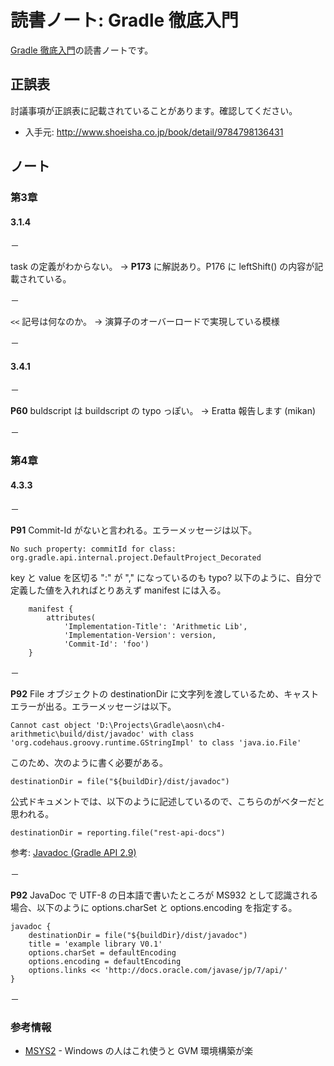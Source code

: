 読書ノート: Gradle 徹底入門
===========================

[Gradle 徹底入門](/workshop/3-gradle.md)の読書ノートです。

## 正誤表

討議事項が正誤表に記載されていることがあります。確認してください。

* 入手元: http://www.shoeisha.co.jp/book/detail/9784798136431

## ノート

### 第3章

#### 3.1.4

－

task の定義がわからない。
→ **P173** に解説あり。P176 に leftShift() の内容が記載されている。

－

`<<` 記号は何なのか。
→ 演算子のオーバーロードで実現している模様

－

#### 3.4.1

－

**P60** buldscript は buildscript の typo っぽい。
→ Eratta 報告します (mikan)

－

### 第4章

#### 4.3.3

－

**P91** Commit-Id がないと言われる。エラーメッセージは以下。
```
No such property: commitId for class: org.gradle.api.internal.project.DefaultProject_Decorated
```
key と value を区切る ":" が "," になっているのも typo?
以下のように、自分で定義した値を入れればとりあえず manifest には入る。

```
	manifest {
		attributes(
			'Implementation-Title': 'Arithmetic Lib',
			'Implementation-Version': version,
			'Commit-Id': 'foo')
	}
```

－

**P92** File オブジェクトの destinationDir に文字列を渡しているため、キャストエラーが出る。エラーメッセージは以下。
```
Cannot cast object 'D:\Projects\Gradle\aosn\ch4-arithmetic\build/dist/javadoc' with class 'org.codehaus.groovy.runtime.GStringImpl' to class 'java.io.File'
```
このため、次のように書く必要がある。

```
destinationDir = file("${buildDir}/dist/javadoc")
```

公式ドキュメントでは、以下のように記述しているので、こちらのがベターだと思われる。

```
destinationDir = reporting.file("rest-api-docs")
```

参考: [Javadoc (Gradle API 2.9)](https://docs.gradle.org/current/javadoc/org/gradle/api/tasks/javadoc/Javadoc.html)

－

**P92** JavaDoc で UTF-8 の日本語で書いたところが MS932 として認識される場合、以下のように options.charSet と options.encoding を指定する。

```
javadoc {
	destinationDir = file("${buildDir}/dist/javadoc")
	title = 'example library V0.1'
	options.charSet = defaultEncoding
	options.encoding = defaultEncoding
	options.links << 'http://docs.oracle.com/javase/jp/7/api/'
}
```

－

### 参考情報

* [MSYS2](https://msys2.github.io/) - Windows の人はこれ使うと GVM 環境構築が楽
